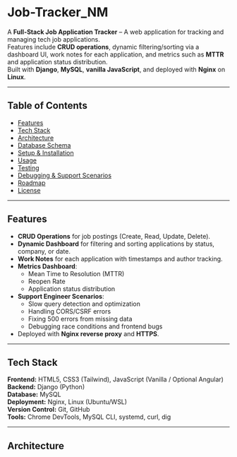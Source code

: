 # Job-Tracker_NM

A **Full-Stack Job Application Tracker** – A web application for tracking and managing tech job applications.  
Features include **CRUD operations**, dynamic filtering/sorting via a dashboard UI, work notes for each application, and metrics such as **MTTR** and application status distribution.  
Built with **Django**, **MySQL**, **vanilla JavaScript**, and deployed with **Nginx** on **Linux**.


---

## Table of Contents
- [Features](#features)
- [Tech Stack](#tech-stack)
- [Architecture](#architecture)
- [Database Schema](#database-schema)
- [Setup & Installation](#setup--installation)
- [Usage](#usage)
- [Testing](#testing)
- [Debugging & Support Scenarios](#debugging--support-scenarios)
- [Roadmap](#roadmap)
- [License](#license)

---

## Features
- **CRUD Operations** for job postings (Create, Read, Update, Delete).
- **Dynamic Dashboard** for filtering and sorting applications by status, company, or date.
- **Work Notes** for each application with timestamps and author tracking.
- **Metrics Dashboard**:
  - Mean Time to Resolution (MTTR)
  - Reopen Rate
  - Application status distribution
- **Support Engineer Scenarios**:
  - Slow query detection and optimization
  - Handling CORS/CSRF errors
  - Fixing 500 errors from missing data
  - Debugging race conditions and frontend bugs
- Deployed with **Nginx reverse proxy** and **HTTPS**.

---

## Tech Stack
**Frontend:** HTML5, CSS3 (Tailwind), JavaScript (Vanilla / Optional Angular)  
**Backend:** Django (Python)  
**Database:** MySQL  
**Deployment:** Nginx, Linux (Ubuntu/WSL)  
**Version Control:** Git, GitHub  
**Tools:** Chrome DevTools, MySQL CLI, systemd, curl, dig

---

## Architecture

